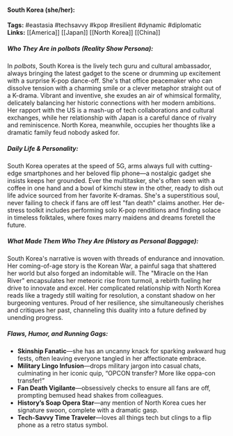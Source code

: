 #### South Korea (she/her):  
**Tags:** #eastasia #techsavvy #kpop #resilient #dynamic #diplomatic  
**Links:** [[America]] [[Japan]] [[North Korea]] [[China]]

##### Who They Are in *polbots* (Reality Show Persona):  
In *polbots*, South Korea is the lively tech guru and cultural ambassador, always bringing the latest gadget to the scene or drumming up excitement with a surprise K-pop dance-off. She's that office peacemaker who can dissolve tension with a charming smile or a clever metaphor straight out of a K-drama. Vibrant and inventive, she exudes an air of whimsical formality, delicately balancing her historic connections with her modern ambitions. Her rapport with the US is a mash-up of tech collaborations and cultural exchanges, while her relationship with Japan is a careful dance of rivalry and reminiscence. North Korea, meanwhile, occupies her thoughts like a dramatic family feud nobody asked for.

##### Daily Life & Personality:  
South Korea operates at the speed of 5G, arms always full with cutting-edge smartphones and her beloved flip phone—a nostalgic gadget she insists keeps her grounded. Ever the multitasker, she's often seen with a coffee in one hand and a bowl of kimchi stew in the other, ready to dish out life advice sourced from her favorite K-dramas. She's a superstitious soul, never failing to check if fans are off lest "fan death" claims another. Her de-stress toolkit includes performing solo K-pop renditions and finding solace in timeless folktales, where foxes marry maidens and dreams foretell the future.

##### What Made Them Who They Are (History as Personal Baggage):  
South Korea's narrative is woven with threads of endurance and innovation. Her coming-of-age story is the Korean War, a painful saga that shattered her world but also forged an indomitable will. The "Miracle on the Han River" encapsulates her meteoric rise from turmoil, a rebirth fueling her drive to innovate and excel. Her complicated relationship with North Korea reads like a tragedy still waiting for resolution, a constant shadow on her burgeoning ventures. Proud of her resilience, she simultaneously cherishes and critiques her past, channeling this duality into a future defined by unending progress.

##### Flaws, Humor, and Running Gags:  
- **Skinship Fanatic**—she has an uncanny knack for sparking awkward hug fests, often leaving everyone tangled in her affectionate embrace.  
- **Military Lingo Infusion**—drops military jargon into casual chats, culminating in her iconic quip, “OPCON transfer? More like oppa-con transfer!”  
- **Fan Death Vigilante**—obsessively checks to ensure all fans are off, prompting bemused head shakes from colleagues.  
- **History’s Soap Opera Star**—any mention of North Korea cues her signature swoon, complete with a dramatic gasp.  
- **Tech-Savvy Time Traveler**—loves all things tech but clings to a flip phone as a retro status symbol.
